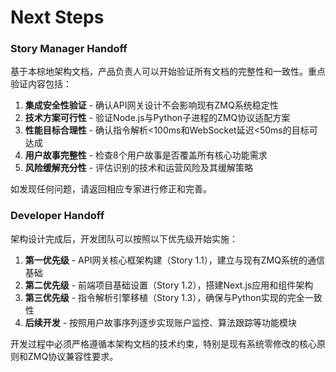 # Next Steps

### Story Manager Handoff

基于本棕地架构文档，产品负责人可以开始验证所有文档的完整性和一致性。重点验证内容包括：

1. **集成安全性验证** - 确认API网关设计不会影响现有ZMQ系统稳定性
2. **技术方案可行性** - 验证Node.js与Python子进程的ZMQ协议适配方案
3. **性能目标合理性** - 确认指令解析<100ms和WebSocket延迟<50ms的目标可达成
4. **用户故事完整性** - 检查8个用户故事是否覆盖所有核心功能需求
5. **风险缓解充分性** - 评估识别的技术和运营风险及其缓解策略

如发现任何问题，请返回相应专家进行修正和完善。

### Developer Handoff

架构设计完成后，开发团队可以按照以下优先级开始实施：

1. **第一优先级** - API网关核心框架构建（Story 1.1），建立与现有ZMQ系统的通信基础
2. **第二优先级** - 前端项目基础设置（Story 1.2），搭建Next.js应用和组件架构
3. **第三优先级** - 指令解析引擎移植（Story 1.3），确保与Python实现的完全一致性
4. **后续开发** - 按照用户故事序列逐步实现账户监控、算法跟踪等功能模块

开发过程中必须严格遵循本架构文档的技术约束，特别是现有系统零修改的核心原则和ZMQ协议兼容性要求。